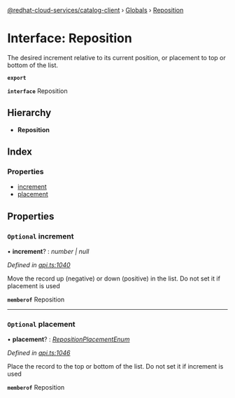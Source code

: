 [@redhat-cloud-services/catalog-client](../README.md) › [Globals](../globals.md) › [Reposition](reposition.md)

# Interface: Reposition

The desired increment relative to its current position, or placement to top or bottom of the list.

**`export`** 

**`interface`** Reposition

## Hierarchy

* **Reposition**

## Index

### Properties

* [increment](reposition.md#optional-increment)
* [placement](reposition.md#optional-placement)

## Properties

### `Optional` increment

• **increment**? : *number | null*

*Defined in [api.ts:1040](https://github.com/RedHatInsights/javascript-clients.gi/blob/master/packages/catalog/api.ts#L1040)*

Move the record up (negative) or down (positive) in the list. Do not set it if placement is used

**`memberof`** Reposition

___

### `Optional` placement

• **placement**? : *[RepositionPlacementEnum](../enums/repositionplacementenum.md)*

*Defined in [api.ts:1046](https://github.com/RedHatInsights/javascript-clients.gi/blob/master/packages/catalog/api.ts#L1046)*

Place the record to the top or bottom of the list. Do not set it if increment is used

**`memberof`** Reposition
